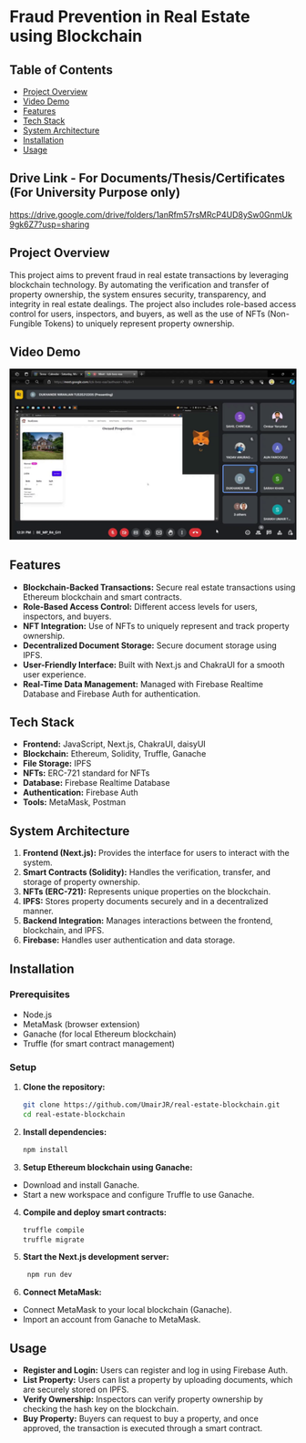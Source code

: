 # Fraud Prevention in Real Estate using Blockchain

## Table of Contents
- [Project Overview](#project-overview)
- [Video Demo](#video-demo)
- [Features](#features)
- [Tech Stack](#tech-stack)
- [System Architecture](#system-architecture)
- [Installation](#installation)
- [Usage](#usage)

## Drive Link - For Documents/Thesis/Certificates (For University Purpose only)
https://drive.google.com/drive/folders/1anRfm57rsMRcP4UD8ySw0GnmUk9gk6Z7?usp=sharing

## Project Overview
This project aims to prevent fraud in real estate transactions by leveraging blockchain technology. By automating the verification and transfer of property ownership, the system ensures security, transparency, and integrity in real estate dealings. The project also includes role-based access control for users, inspectors, and buyers, as well as the use of NFTs (Non-Fungible Tokens) to uniquely represent property ownership.

## Video Demo

[![Watch the video](https://raw.githubusercontent.com/UmairJR/my-realestate/main/thumbnail.png)](https://raw.githubusercontent.com/UmairJR/my-realestate/main/Major_Project_Demo.mp4)

## Features
- **Blockchain-Backed Transactions:** Secure real estate transactions using Ethereum blockchain and smart contracts.
- **Role-Based Access Control:** Different access levels for users, inspectors, and buyers.
- **NFT Integration:** Use of NFTs to uniquely represent and track property ownership.
- **Decentralized Document Storage:** Secure document storage using IPFS.
- **User-Friendly Interface:** Built with Next.js and ChakraUI for a smooth user experience.
- **Real-Time Data Management:** Managed with Firebase Realtime Database and Firebase Auth for authentication.

## Tech Stack
- **Frontend:** JavaScript, Next.js, ChakraUI, daisyUI
- **Blockchain:** Ethereum, Solidity, Truffle, Ganache
- **File Storage:** IPFS
- **NFTs:** ERC-721 standard for NFTs
- **Database:** Firebase Realtime Database
- **Authentication:** Firebase Auth
- **Tools:** MetaMask, Postman

## System Architecture
1. **Frontend (Next.js):** Provides the interface for users to interact with the system.
2. **Smart Contracts (Solidity):** Handles the verification, transfer, and storage of property ownership.
3. **NFTs (ERC-721):** Represents unique properties on the blockchain.
4. **IPFS:** Stores property documents securely and in a decentralized manner.
5. **Backend Integration:** Manages interactions between the frontend, blockchain, and IPFS.
6. **Firebase:** Handles user authentication and data storage.

## Installation

### Prerequisites
- Node.js
- MetaMask (browser extension)
- Ganache (for local Ethereum blockchain)
- Truffle (for smart contract management)

### Setup
1. **Clone the repository:**
   ```bash
   git clone https://github.com/UmairJR/real-estate-blockchain.git
   cd real-estate-blockchain

2. **Install dependencies:**
   ```bash
   npm install

3. **Setup Ethereum blockchain using Ganache:**

- Download and install Ganache.
- Start a new workspace and configure Truffle to use Ganache.

4. **Compile and deploy smart contracts:**
   ```bash
   truffle compile
   truffle migrate
   
5. **Start the Next.js development server:**
   ```bash
    npm run dev
   
6. **Connect MetaMask:**

- Connect MetaMask to your local blockchain (Ganache).
- Import an account from Ganache to MetaMask.

## Usage

- **Register and Login:** Users can register and log in using Firebase Auth.
- **List Property:** Users can list a property by uploading documents, which are securely stored on IPFS.
- **Verify Ownership:** Inspectors can verify property ownership by checking the hash key on the blockchain.
- **Buy Property:** Buyers can request to buy a property, and once approved, the transaction is executed through a smart contract.
